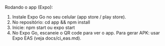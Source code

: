 Rodando o app (Expo):
1) Instale Expo Go no seu celular (app store / play store).
2) No repositório: cd app && npm install
3) Inicie: npm start ou expo start
4) No Expo Go, escaneie o QR code para ver o app.
Para gerar APK: usar Expo EAS (veja docs/ci_eas.md).
